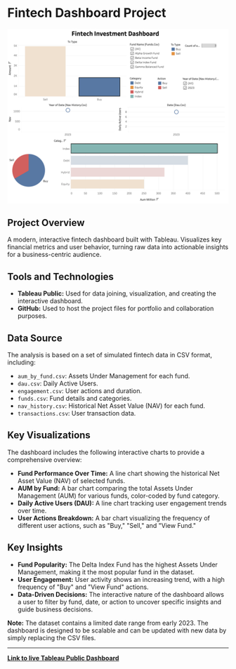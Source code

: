 # Fintech Dashboard Project
![Fintech Dashboard Image](Fintech%20Dashboard%20Image.png%20.png)

## Project Overview
A modern, interactive fintech dashboard built with Tableau. Visualizes key financial metrics and user behavior, turning raw data into actionable insights for a business-centric audience.

## Tools and Technologies
* **Tableau Public:** Used for data joining, visualization, and creating the interactive dashboard.
* **GitHub:** Used to host the project files for portfolio and collaboration purposes.

## Data Source
The analysis is based on a set of simulated fintech data in CSV format, including:
* `aum_by_fund.csv`: Assets Under Management for each fund.
* `dau.csv`: Daily Active Users.
* `engagement.csv`: User actions and duration.
* `funds.csv`: Fund details and categories.
* `nav_history.csv`: Historical Net Asset Value (NAV) for each fund.
* `transactions.csv`: User transaction data.

## Key Visualizations
The dashboard includes the following interactive charts to provide a comprehensive overview:
* **Fund Performance Over Time:** A line chart showing the historical Net Asset Value (NAV) of selected funds.
* **AUM by Fund:** A bar chart comparing the total Assets Under Management (AUM) for various funds, color-coded by fund category.
* **Daily Active Users (DAU):** A line chart tracking user engagement trends over time.
* **User Actions Breakdown:** A bar chart visualizing the frequency of different user actions, such as "Buy," "Sell," and "View Fund."

## Key Insights
* **Fund Popularity:** The Delta Index Fund has the highest Assets Under Management, making it the most popular fund in the dataset.
* **User Engagement:** User activity shows an increasing trend, with a high frequency of "Buy" and "View Fund" actions.
* **Data-Driven Decisions:** The interactive nature of the dashboard allows a user to filter by fund, date, or action to uncover specific insights and guide business decisions.

**Note:** The dataset contains a limited date range from early 2023. The dashboard is designed to be scalable and can be updated with new data by simply replacing the CSV files.

---

**[Link to live Tableau Public Dashboard](https://public.tableau.com/shared/77F3WT2FS?:display_count=n&:origin=viz_share_link)**
